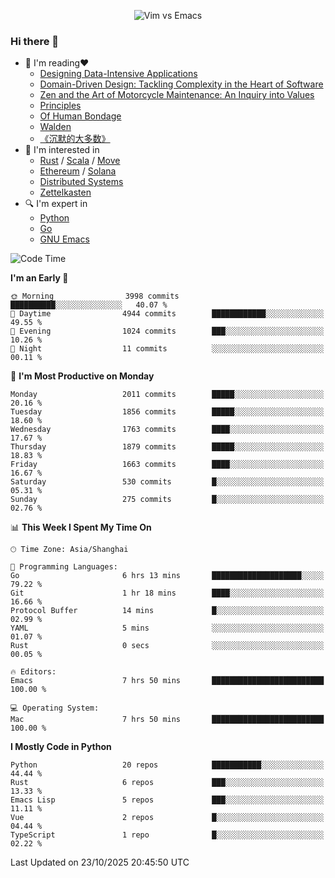 <p align="center">
    <img src="https://gist.githubusercontent.com/coldnight/e696baffb094e71c96cb302118878eae/raw/40ea5053a6f66cc65f90f437e4173497da225958/banner.gif" alt="Vim vs Emacs" />
</p>

### Hi there 👋

- 📖 I'm reading❤️
    + [Designing Data-Intensive Applications](https://www.oreilly.com/library/view/designing-data-intensive-applications/9781491903063/)
    + [Domain-Driven Design: Tackling Complexity in the Heart of Software](https://www.dddcommunity.org/book/evans_2003/)
    + [Zen and the Art of Motorcycle Maintenance: An Inquiry into Values](https://en.wikipedia.org/wiki/Zen_and_the_Art_of_Motorcycle_Maintenance)
    + [Principles](https://www.principles.com/)
    + [Of Human Bondage](https://en.wikipedia.org/wiki/Of_Human_Bondage)
    + [Walden](https://en.wikipedia.org/wiki/Walden)
    + [《沉默的大多数》](https://en.wikipedia.org/wiki/Silent_majority)
- 🌱 I'm interested in
    + [Rust](https://www.rust-lang.org/) / [Scala](https://www.scala-lang.org/) / [Move](https://github.com/move-language/move/)
    + [Ethereum](https://ethereum.org/en/) / [Solana](https://solana.com/)
	+ [Distributed Systems](https://www.linuxzen.com/notes/topics/20200320174417_%E5%88%86%E5%B8%83%E5%BC%8F/)
	+ [Zettelkasten](https://www.linuxzen.com/notes/notes/20220120080920-slip_box/)
- 🔍 I'm expert in
    + [Python](https://www.python.org/)
    + [Go](https://go.dev/)
    + [GNU Emacs](https://www.gnu.org/software/emacs/)

<!--START_SECTION:waka-->
![Code Time](http://img.shields.io/badge/Code%20Time-3%2C466%20hrs%2028%20mins-blue)

**I'm an Early 🐤** 

```text
🌞 Morning                3998 commits        ██████████░░░░░░░░░░░░░░░   40.07 % 
🌆 Daytime                4944 commits        ████████████░░░░░░░░░░░░░   49.55 % 
🌃 Evening                1024 commits        ███░░░░░░░░░░░░░░░░░░░░░░   10.26 % 
🌙 Night                  11 commits          ░░░░░░░░░░░░░░░░░░░░░░░░░   00.11 % 
```
📅 **I'm Most Productive on Monday** 

```text
Monday                   2011 commits        █████░░░░░░░░░░░░░░░░░░░░   20.16 % 
Tuesday                  1856 commits        █████░░░░░░░░░░░░░░░░░░░░   18.60 % 
Wednesday                1763 commits        ████░░░░░░░░░░░░░░░░░░░░░   17.67 % 
Thursday                 1879 commits        █████░░░░░░░░░░░░░░░░░░░░   18.83 % 
Friday                   1663 commits        ████░░░░░░░░░░░░░░░░░░░░░   16.67 % 
Saturday                 530 commits         █░░░░░░░░░░░░░░░░░░░░░░░░   05.31 % 
Sunday                   275 commits         █░░░░░░░░░░░░░░░░░░░░░░░░   02.76 % 
```


📊 **This Week I Spent My Time On** 

```text
🕑︎ Time Zone: Asia/Shanghai

💬 Programming Languages: 
Go                       6 hrs 13 mins       ████████████████████░░░░░   79.22 % 
Git                      1 hr 18 mins        ████░░░░░░░░░░░░░░░░░░░░░   16.66 % 
Protocol Buffer          14 mins             █░░░░░░░░░░░░░░░░░░░░░░░░   02.99 % 
YAML                     5 mins              ░░░░░░░░░░░░░░░░░░░░░░░░░   01.07 % 
Rust                     0 secs              ░░░░░░░░░░░░░░░░░░░░░░░░░   00.05 % 

🔥 Editors: 
Emacs                    7 hrs 50 mins       █████████████████████████   100.00 % 

💻 Operating System: 
Mac                      7 hrs 50 mins       █████████████████████████   100.00 % 
```

**I Mostly Code in Python** 

```text
Python                   20 repos            ███████████░░░░░░░░░░░░░░   44.44 % 
Rust                     6 repos             ███░░░░░░░░░░░░░░░░░░░░░░   13.33 % 
Emacs Lisp               5 repos             ███░░░░░░░░░░░░░░░░░░░░░░   11.11 % 
Vue                      2 repos             █░░░░░░░░░░░░░░░░░░░░░░░░   04.44 % 
TypeScript               1 repo              █░░░░░░░░░░░░░░░░░░░░░░░░   02.22 % 
```




 Last Updated on 23/10/2025 20:45:50 UTC
<!--END_SECTION:waka-->
